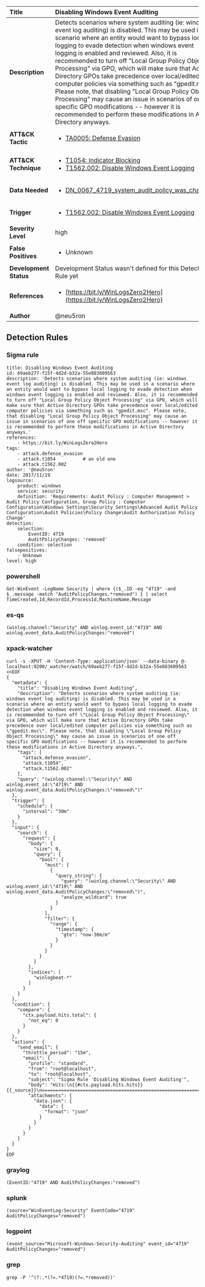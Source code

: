 | Title                    | Disabling Windows Event Auditing       |
|:-------------------------|:------------------|
| **Description**          | Detects scenarios where system auditing (ie: windows event log auditing) is disabled. This may be used in a scenario where an entity would want to bypass local logging to evade detection when windows event logging is enabled and reviewed. Also, it is recommended to turn off "Local Group Policy Object Processing" via GPO, which will make sure that Active Directory GPOs take precedence over local/edited computer policies via something such as "gpedit.msc". Please note, that disabling "Local Group Policy Object Processing" may cause an issue in scenarios of one off specific GPO modifications -- however it is recommended to perform these modifications in Active Directory anyways. |
| **ATT&amp;CK Tactic**    |  <ul><li>[TA0005: Defense Evasion](https://attack.mitre.org/tactics/TA0005)</li></ul>  |
| **ATT&amp;CK Technique** | <ul><li>[T1054: Indicator Blocking](https://attack.mitre.org/techniques/T1054)</li><li>[T1562.002: Disable Windows Event Logging](https://attack.mitre.org/techniques/T1562/002)</li></ul>  |
| **Data Needed**          | <ul><li>[DN_0067_4719_system_audit_policy_was_changed](../Data_Needed/DN_0067_4719_system_audit_policy_was_changed.md)</li></ul>  |
| **Trigger**              | <ul><li>[T1562.002: Disable Windows Event Logging](../Triggers/T1562.002.md)</li></ul>  |
| **Severity Level**       | high |
| **False Positives**      | <ul><li>Unknown</li></ul>  |
| **Development Status**   |  Development Status wasn't defined for this Detection Rule yet  |
| **References**           | <ul><li>[https://bit.ly/WinLogsZero2Hero](https://bit.ly/WinLogsZero2Hero)</li></ul>  |
| **Author**               | @neu5ron |


## Detection Rules

### Sigma rule

```
title: Disabling Windows Event Auditing
id: 69aeb277-f15f-4d2d-b32a-55e883609563
description: 'Detects scenarios where system auditing (ie: windows event log auditing) is disabled. This may be used in a scenario where an entity would want to bypass local logging to evade detection when windows event logging is enabled and reviewed. Also, it is recommended to turn off "Local Group Policy Object Processing" via GPO, which will make sure that Active Directory GPOs take precedence over local/edited computer policies via something such as "gpedit.msc". Please note, that disabling "Local Group Policy Object Processing" may cause an issue in scenarios of one off specific GPO modifications -- however it is recommended to perform these modifications in Active Directory anyways.'
references:
    - https://bit.ly/WinLogsZero2Hero
tags:
    - attack.defense_evasion
    - attack.t1054          # an old one
    - attack.t1562.002
author: '@neu5ron'
date: 2017/11/19
logsource:
    product: windows
    service: security
    definition: 'Requirements: Audit Policy : Computer Management > Audit Policy Configuration, Group Policy : Computer Configuration\Windows Settings\Security Settings\Advanced Audit Policy Configuration\Audit Policies\Policy Change\Audit Authorization Policy Change'
detection:
    selection:
        EventID: 4719
        AuditPolicyChanges: 'removed'
    condition: selection
falsepositives:
    - Unknown
level: high

```





### powershell
    
```
Get-WinEvent -LogName Security | where {($_.ID -eq "4719" -and $_.message -match "AuditPolicyChanges.*removed") } | select TimeCreated,Id,RecordId,ProcessId,MachineName,Message
```


### es-qs
    
```
(winlog.channel:"Security" AND winlog.event_id:"4719" AND winlog.event_data.AuditPolicyChanges:"removed")
```


### xpack-watcher
    
```
curl -s -XPUT -H 'Content-Type: application/json' --data-binary @- localhost:9200/_watcher/watch/69aeb277-f15f-4d2d-b32a-55e883609563 <<EOF
{
  "metadata": {
    "title": "Disabling Windows Event Auditing",
    "description": "Detects scenarios where system auditing (ie: windows event log auditing) is disabled. This may be used in a scenario where an entity would want to bypass local logging to evade detection when windows event logging is enabled and reviewed. Also, it is recommended to turn off \"Local Group Policy Object Processing\" via GPO, which will make sure that Active Directory GPOs take precedence over local/edited computer policies via something such as \"gpedit.msc\". Please note, that disabling \"Local Group Policy Object Processing\" may cause an issue in scenarios of one off specific GPO modifications -- however it is recommended to perform these modifications in Active Directory anyways.",
    "tags": [
      "attack.defense_evasion",
      "attack.t1054",
      "attack.t1562.002"
    ],
    "query": "(winlog.channel:\"Security\" AND winlog.event_id:\"4719\" AND winlog.event_data.AuditPolicyChanges:\"removed\")"
  },
  "trigger": {
    "schedule": {
      "interval": "30m"
    }
  },
  "input": {
    "search": {
      "request": {
        "body": {
          "size": 0,
          "query": {
            "bool": {
              "must": [
                {
                  "query_string": {
                    "query": "(winlog.channel:\"Security\" AND winlog.event_id:\"4719\" AND winlog.event_data.AuditPolicyChanges:\"removed\")",
                    "analyze_wildcard": true
                  }
                }
              ],
              "filter": {
                "range": {
                  "timestamp": {
                    "gte": "now-30m/m"
                  }
                }
              }
            }
          }
        },
        "indices": [
          "winlogbeat-*"
        ]
      }
    }
  },
  "condition": {
    "compare": {
      "ctx.payload.hits.total": {
        "not_eq": 0
      }
    }
  },
  "actions": {
    "send_email": {
      "throttle_period": "15m",
      "email": {
        "profile": "standard",
        "from": "root@localhost",
        "to": "root@localhost",
        "subject": "Sigma Rule 'Disabling Windows Event Auditing'",
        "body": "Hits:\n{{#ctx.payload.hits.hits}}{{_source}}\n================================================================================\n{{/ctx.payload.hits.hits}}",
        "attachments": {
          "data.json": {
            "data": {
              "format": "json"
            }
          }
        }
      }
    }
  }
}
EOF

```


### graylog
    
```
(EventID:"4719" AND AuditPolicyChanges:"removed")
```


### splunk
    
```
(source="WinEventLog:Security" EventCode="4719" AuditPolicyChanges="removed")
```


### logpoint
    
```
(event_source="Microsoft-Windows-Security-Auditing" event_id="4719" AuditPolicyChanges="removed")
```


### grep
    
```
grep -P '^(?:.*(?=.*4719)(?=.*removed))'
```



